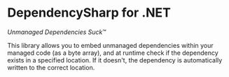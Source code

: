 DependencySharp for .NET
=========================

*Unmanaged Dependencies Suck*™

This library allows you to embed unmanaged dependencies within your managed code (as a byte array), and at runtime check if the dependency exists in a specified location. If it doesn't, the dependency is automatically written to the correct location.

